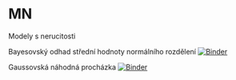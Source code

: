 # MN
Modely s nerucitosti

Bayesovský odhad střední hodnoty normálního rozdělení
[![Binder](https://mybinder.org/badge_logo.svg)](https://mybinder.org/v2/gh/ea542/MN/main?labpath=normal_mu_interactive.ipynb)

Gaussovská náhodná procházka
[![Binder](https://mybinder.org/badge_logo.svg)](https://mybinder.org/v2/gh/ea542/MN/main?labpath=G_nahodna_prochazka.ipynb)
